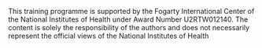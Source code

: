 This training programme is supported by the Fogarty International Center of the National Institutes of Health under Award Number U2RTW012140.
The content is solely the responsibility of the authors and does not necessarily represent the official views of the National Institutes of Health
